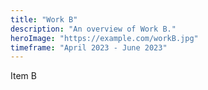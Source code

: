 ```yaml
---
title: "Work B"
description: "An overview of Work B."
heroImage: "https://example.com/workB.jpg"
timeframe: "April 2023 - June 2023"
---
```


Item B
